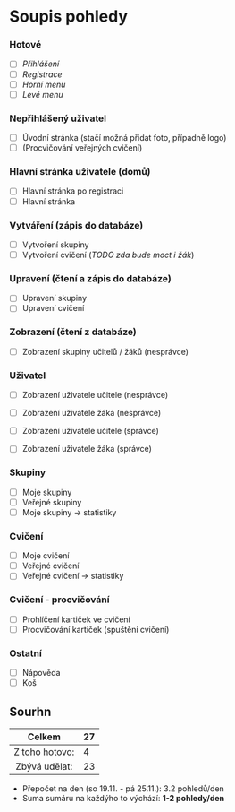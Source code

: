 # Soupis pohledy

### Hotové
- [ ] *Přihlášení*
- [ ] *Registrace*
- [ ] *Horní menu*
- [ ] *Levé menu*

### Nepřihlášený uživatel
- [ ] Úvodní stránka (stačí možná přidat foto, případně logo)
- [ ] (Procvičování veřejných cvičení)

### Hlavní stránka uživatele (domů)
- [ ] Hlavní stránka po registraci
- [ ] Hlavní stránka

### Vytváření (zápis do databáze)
- [ ] Vytvoření skupiny
- [ ] Vytvoření cvičení (*TODO zda bude moct i žák*)

### Upravení (čtení a zápis do databáze)
- [ ] Upravení skupiny
- [ ] Upravení cvičení

### Zobrazení (čtení z databáze)
- [ ] Zobrazení skupiny učitelů / žáků (nesprávce)

### Uživatel
- [ ] Zobrazení uživatele učitele (nesprávce)
- [ ] Zobrazení uživatele žáka (nesprávce)
- [ ] Zobrazení uživatele učitele (správce)
- [ ] Zobrazení uživatele žáka (správce)



### Skupiny
- [ ] Moje skupiny
- [ ] Veřejné skupiny
- [ ] Moje skupiny -> statistiky

### Cvičení
- [ ] Moje cvičení
- [ ] Veřejné cvičení
- [ ] Veřejné cvičení -> statistiky

### Cvičení - procvičování
- [ ] Prohlíčení kartiček ve cvičení
- [ ] Procvičování kartiček (spuštění cvičení)

### Ostatní
- [ ] Nápověda
- [ ] Koš

## Sourhn

|    **Celkem**   | **27** |
|:---------------:|--------|
| Z toho hotovo:  | 4      |
| Zbývá udělat:   | 23     |

* Přepočet na den (so 19.11. - pá 25.11.): 3.2 pohledů/den
* Suma sumáru na každýho to výchází: **1-2 pohledy/den**
